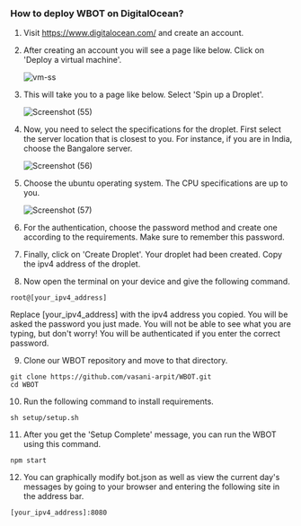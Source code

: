 ### How to deploy WBOT on DigitalOcean?
1. Visit https://www.digitalocean.com/ and create an account.

2. After creating an account you will see a page like below. Click on 'Deploy a virtual machine'.
   
   ![vm-ss](https://github.com/Kashvigandhi/WBOT/assets/114830226/fa150601-5335-4752-82a9-f720379eb7f9)

3. This will take you to a page like below. Select 'Spin up a Droplet'.
   
   ![Screenshot (55)](https://github.com/Kashvigandhi/WBOT/assets/114830226/2d66dbe4-c7a9-401f-9691-5e61f1ad3b3e)

4. Now, you need to select the specifications for the droplet. First select the server location that is closest to you. For instance, if you are in India, choose the Bangalore server.
   
   ![Screenshot (56)](https://github.com/Kashvigandhi/WBOT/assets/114830226/63266c24-c0f1-4180-a71e-3e6d7ee111ce)

5. Choose the ubuntu operating system. The CPU specifications are up to you.

   ![Screenshot (57)](https://github.com/Kashvigandhi/WBOT/assets/114830226/a4cdf1c7-e81e-48bf-836e-19e4fb3db2b6)

6. For the authentication, choose the password method and create one according to the requirements. Make sure to remember this password.
   
7. Finally, click on 'Create Droplet'. Your droplet had been created. Copy the ipv4 address of the droplet.
  
8. Now open the terminal on your device and give the following command.
   
```java-script 
root@[your_ipv4_address]
```
Replace [your_ipv4_address] with the ipv4 address you copied. You will be asked the password you just made. You will not be able to see what you are typing, but don't worry! You will be authenticated if you enter the correct password.

9. Clone our WBOT repository and move to that directory.
   
```java-script 
git clone https://github.com/vasani-arpit/WBOT.git
cd WBOT
```

10. Run the following command to install requirements.
       
```java-script 
sh setup/setup.sh
```
11. After you get the 'Setup Complete' message, you can run the WBOT using this command.
       
```java-script 
npm start
```
12. You can graphically modify bot.json as well as view the current day's messages by going to your browser and entering the following site in the address bar.
       
```java-script 
[your_ipv4_address]:8080
```
